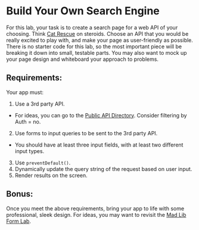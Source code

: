 # Build Your Own Search Engine

For this lab, your task is to create a search page for a web API of your choosing. Think [Cat Rescue](https://github.com/den-wdi-2/js-ajax-lab) on steroids. Choose an API that you would be really excited to play with, and make your page as user-friendly as possible. There is no starter code for this lab, so the most important piece will be breaking it down into small, testable parts. You may also want to mock up your page design and whiteboard your approach to problems.

## Requirements:

Your app must:

1. Use a 3rd party API.
  - For ideas, you can go to the [Public API Directory](http://public.apis.zone/). Consider filtering by Auth = no.
2. Use forms to input queries to be sent to the 3rd party API.
  - You should have at least three input fields, with at least two different input types.
3. Use `preventDefault()`.
4. Dynamically update the query string of the request based on user input.
5. Render results on the screen.

## Bonus:

Once you meet the above requirements, bring your app to life with some professional, sleek design. For ideas, you may want to revisit the [Mad Lib Form Lab](https://github.com/den-materials/css-html-forms-lab).
